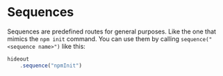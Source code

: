 Sequences
=========

Sequences are predefined routes for general purposes.
Like the one that mimics the `npm init` command.
You can use them by calling `sequence("<sequence name>")` like this:

```js
hideout
    .sequence("npmInit")
```
